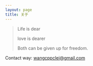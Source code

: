 ```yaml
---
layout: page
title: 关于
---
```


> Life is dear
>
> love is dearer
> 
> Both can be given up for freedom.













Contact way: wangcppclei@gmail.com